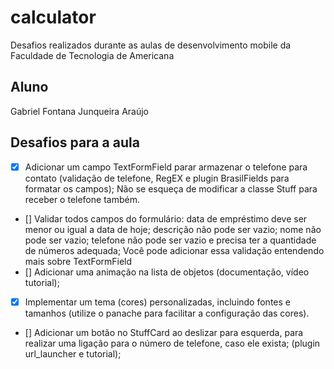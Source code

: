 # calculator

Desafios realizados durante as aulas de desenvolvimento mobile da Faculdade de Tecnologia de Americana

## Aluno

Gabriel Fontana Junqueira Araújo

## Desafios para a aula

*   [X] Adicionar um campo TextFormField parar armazenar o telefone para contato (validação de telefone, RegEX e plugin BrasilFields para formatar os campos); Não se esqueça de modificar a classe Stuff para receber o telefone também.
*   [] Validar todos campos do formulário: data de empréstimo deve ser menor ou igual a data de hoje; descrição não pode ser vazio; nome não pode ser vazio; telefone não pode ser vazio e precisa ter a quantidade de números adequada; Você pode adicionar essa validação entendendo mais sobre TextFormField
*   [] Adicionar uma animação na lista de objetos (documentação, vídeo tutorial);
*   [X] Implementar um tema (cores) personalizadas, incluindo fontes e tamanhos (utilize o panache para facilitar a configuração das cores).
*   [] Adicionar um botão no StuffCard ao deslizar para esquerda, para realizar uma ligação para o número de telefone, caso ele exista; (plugin url_launcher e tutorial);